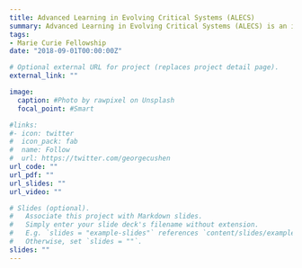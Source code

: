 ```yaml
---
title: Advanced Learning in Evolving Critical Systems (ALECS)
summary: Advanced Learning in Evolving Critical Systems (ALECS) is an innovative fellowship programme coordinated by Lero – the Irish Software Research Centre. The initiative is co-funded by the European Commission under the Marie Skłodowska-Curie programme and by Science Foundation Ireland, through Lero.
tags:
- Marie Curie Fellowship
date: "2018-09-01T00:00:00Z"

# Optional external URL for project (replaces project detail page).
external_link: ""

image:
  caption: #Photo by rawpixel on Unsplash
  focal_point: #Smart

#links:
#- icon: twitter
#  icon_pack: fab
#  name: Follow
#  url: https://twitter.com/georgecushen
url_code: ""
url_pdf: ""
url_slides: ""
url_video: ""

# Slides (optional).
#   Associate this project with Markdown slides.
#   Simply enter your slide deck's filename without extension.
#   E.g. `slides = "example-slides"` references `content/slides/example-slides.md`.
#   Otherwise, set `slides = ""`.
slides: ""
---
```

